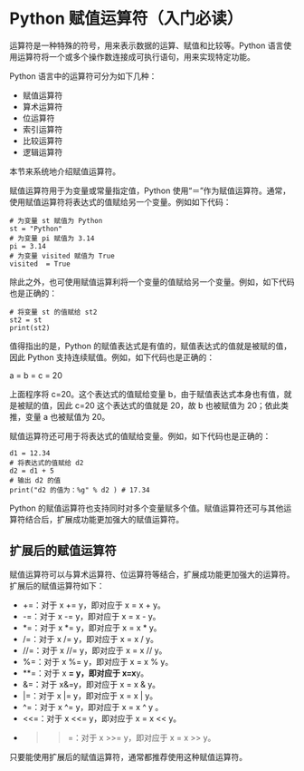 # Python 赋值运算符（入门必读）

运算符是一种特殊的符号，用来表示数据的运算、赋值和比较等。Python 语言使用运算符将一个或多个操作数连接成可执行语句，用来实现特定功能。

Python 语言中的运算符可分为如下几种：

*   赋值运算符
*   算术运算符
*   位运算符
*   索引运算符
*   比较运算符
*   逻辑运算符

本节来系统地介绍赋值运算符。

赋值运算符用于为变量或常量指定值，Python 使用“＝”作为赋值运算符。通常，使用赋值运算符将表达式的值赋给另一个变量。例如如下代码：

```
# 为变量 st 赋值为 Python
st = "Python"
# 为变量 pi 赋值为 3.14
pi = 3.14
# 为变量 visited 赋值为 True
visited  = True
```

除此之外，也可使用赋值运算利将一个变量的值赋给另一个变量。例如，如下代码也是正确的：

```
# 将变量 st 的值赋给 st2
st2 = st
print(st2)
```

值得指出的是，Python 的赋值表达式是有值的，赋值表达式的值就是被赋的值，因此 Python 支持连续赋值。例如，如下代码也是正确的：

a = b = c = 20

上面程序将 c=20。这个表达式的值赋给变量 b，由于赋值表达式本身也有值，就是被赋的值，因此 c=20 这个表达式的值就是 20，故 b 也被赋值为 20；依此类推，变量 a 也被赋值为 20。

赋值运算符还可用于将表达式的值赋给变量。例如，如下代码也是正确的：

```
d1 = 12.34
# 将表达式的值赋给 d2
d2 = d1 + 5
# 输出 d2 的值
print("d2 的值为：%g" % d2 ) # 17.34
```

Python 的赋值运算符也支持同时对多个变量赋多个值。赋值运算符还可与其他运算符结合后，扩展成功能更加强大的赋值运算符。

## 扩展后的赋值运算符

赋值运算符可以与算术运算符、位运算符等结合，扩展成功能更加强大的运算符。扩展后的赋值运算符如下：

*   +=：对于 x += y，即对应于 x = x + y。
*   -=：对于 x -= y，即对应于 x = x - y。
*   *=：对于 x *= y，即对应于 x = x * y。
*   /=：对于 x /= y，即对应于 x = x / y。
*   //=：对于 x //= y，即对应于 x = x // y。
*   %=：对于 x %= y，即对应于 x = x % y。
*   **=：对于 x **= y，即对应于 x=x**y。
*   &=：对于 x&=y，即对应于 x = x & y。
*   |=：对于 x |= y，即对应于 x = x | y。
*   ^=：对于 x ^= y，即对应于 x = x ^ y 。
*   <<=：对于 x <<= y，即对应于 x = x << y。
*   >>=：对于 x >>= y，即对应于 x = x >> y。

只要能使用扩展后的赋值运算符，通常都推荐使用这种赋值运算符。